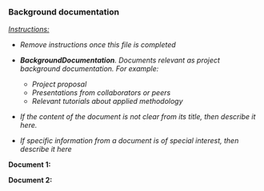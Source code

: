 ### Background documentation



*<u>Instructions:</u>* 

* *Remove instructions once this file is completed*

* ***BackgroundDocumentation**. Documents relevant as project background documentation. For example:*

  * *Project proposal*
  * *Presentations from collaborators or peers*
  * *Relevant tutorials about applied methodology*

* *If the content of the document is not clear from its title, then describe it here.*

* *If specific information from a document is of special interest, then describe it here*

  



**Document 1:**



**Document 2:**
